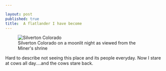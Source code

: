 ```yaml
---

layout: post
published: true
title:  A flatlander I have become
---
```


  
<figure>
  <img src="https://jonbcarroll.s3.us-east-2.amazonaws.com/_ston.jpg" alt="Silverton Colorado">
    <figcaption> Silverton Colorado on a moonlit night as viewed from the Miner's shrine</figcaption>
  </figure>
   
Hard to describe not seeing this place and its people everyday. Now I stare at cows all day....and the cows stare back.

